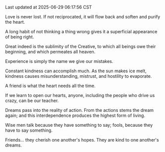 Last updated at 2025-06-29 06:17:56 CST

Love is never lost. If not reciprocated, it will flow back and soften and purify the heart.

A long habit of not thinking a thing wrong gives it a superficial appearance of being right.

Great indeed is the sublimity of the Creative, to which all beings owe their beginning, and which permeates all heaven.

Experience is simply the name we give our mistakes.

Constant kindness can accomplish much. As the sun makes ice melt, kindness causes misunderstanding, mistrust, and hostility to evaporate.

A friend is what the heart needs all the time.

If we learn to open our hearts, anyone, including the people who drive us crazy, can be our teacher.

Dreams pass into the reality of action. From the actions stems the dream again; and this interdependence produces the highest form of living.

Wise men talk because they have something to say; fools, because they have to say something.

Friends... they cherish one another's hopes. They are kind to one another's dreams.

